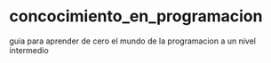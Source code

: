 # concocimiento_en_programacion
guia para aprender de cero el mundo de la programacion a un nivel intermedio 
